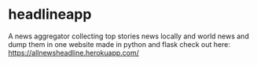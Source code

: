# headlineapp
A news aggregator collecting top stories news locally and world news and dump them in one website made in python and flask check out here:
https://allnewsheadline.herokuapp.com/
